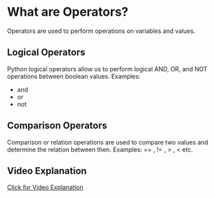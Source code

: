 # What are Operators?

Operators are used to perform operations on variables and values.

## Logical Operators

Python logical operators allow us to perform logical AND, OR, and NOT operations between boolean values.
Examples:
- and
- or
- not

## Comparison Operators

Comparison or relation operations are used to compare two values and determine the relation between then.
Examples: == , != , > , <  etc.

## Video Explanation 
[Click for Video Explanation](https://drive.google.com/file/d/1YeH94HjKE56swgANcBlaOYHFmh4NCabc/view?usp=sharing)
